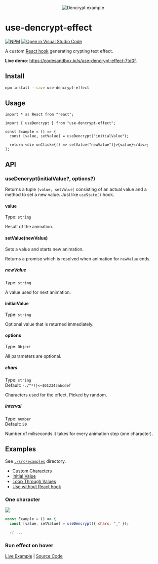 <div align="center">

![Dencrypt example](https://github.com/crazko/use-dencrypt-effect/raw/master/docs/dencrypt.gif)

</div>

# use-dencrypt-effect

[![NPM](https://img.shields.io/npm/v/use-dencrypt-effect.svg)](https://www.npmjs.com/package/use-dencrypt-effect) [![Open in Visual Studio Code](https://open.vscode.dev/badges/open-in-vscode.svg)](https://open.vscode.dev/organization/repository)


A custom [React hook](https://reactjs.org/docs/hooks-intro.html) generating crypting text effect.

**Live demo**: https://codesandbox.io/s/use-dencrypt-effect-7td0f.

## Install

```bash
npm install --save use-dencrypt-effect
```

## Usage

```tsx
import * as React from "react";

import { useDencrypt } from "use-dencrypt-effect";

const Example = () => {
  const [value, setValue] = useDencrypt("initialValue");

  return <div onClick={() => setValue("newValue")}>{value}</div>;
};
```

## API

### useDencrypt(initialValue?, options?)

Returns a tuple `[value, setValue]` consisting of an actual value and a method to set a new value. Just like `useState()` hook.

#### value

Type: `string`

Result of the animation.

#### setValue(newValue)

Sets a value and starts new animation.

Returns a promise which is resolved when animation for `newValue` ends.

##### newValue

Type: `string`

A value used for next animation.

#### initialValue

Type: `string`

Optional value that is returned immediately.

#### options

Type: `Object`

All parameters are optional.

##### chars

Type: `string`\
Default: `-./^*!}<~$012345abcdef`

Characters used for the effect. Picked by random.

##### interval

Type: `number`\
Default: `50`

Number of miliseconds it takes for every animation step (one character).

## Examples

See [`./src/examples`](./src/examples) directory.

- [Custom Characters](./src/examples/custom-characters.tsx)
- [Initial Value](./src/examples/initial-value.tsx)
- [Loop Through Values](./src/examples/loop.tsx)
- [Use without React hook](./src/examples/without-hook.tsx)

### One character

![](https://github.com/crazko/use-dencrypt-effect/raw/master/docs/example1.gif)

```js
const Example = () => {
  const [value, setValue] = useDencrypt({ chars: "_" });

  // ...
```

### Run effect on hover

[Live Example](https://vojdivon.sk/) | [Source Code](https://github.com/ParalelnaPolisKE/vojdivon.sk/blob/ce04fb05212dce8323fef8fba73963544ce2eda7/src/pages/index.tsx#L69)
